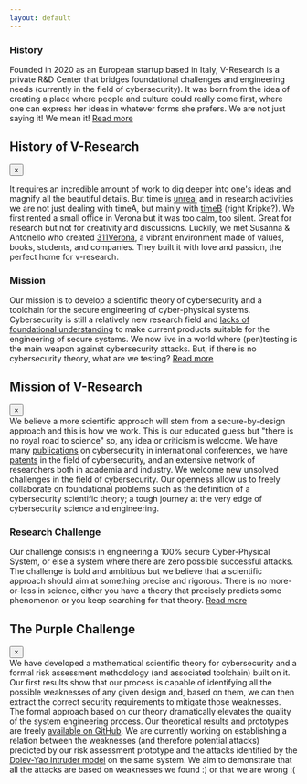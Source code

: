 ```yaml
---
layout: default
---
```


<!-- history -->
<div class="row">
    <h3 class="w-100 about-title"> History </h3>
    <p>
        Founded in 2020 as an European startup based in Italy, V-Research is a private R&D Center that bridges foundational challenges and engineering needs (currently in the field of cybersecurity).  It was born from the idea of creating a place where people and culture could really come first, where one can express her ideas in whatever forms she prefers. We are not just saying it! We mean it! 
        <a href="" data-toggle="modal" data-target="#modalHis">
            Read more
        </a>
    </p>
</div>
<!-- Modal -->
<div class="modal fade" id="modalHis" tabindex="-1" role="dialog" aria-labelledby="exampleModalCenterTitle" aria-hidden="true">
    <div class="modal-dialog modal-dialog-centered about-modal" role="document">
        <div class="modal-content modal-bio">
            <!-- modal header -->
            <div class="modal-header">
                <h2 class="modal-title orange">
                    History of V-Research
                </h2>
                <button type="button" class="close modal-close" data-dismiss="modal" aria-label="Close">
                    <span aria-hidden="true">&times;</span>
                </button>
            </div>
            <!-- modal body -->
            <div class="modal-body">
                <p>
                    It requires an incredible amount of work to dig deeper into one's ideas and magnify all the beautiful details. But time is <a href="http://www.dif.unige.it/epilog/McTaggart.pdf">unreal</a> and in research activities we are not just dealing with timeA, but mainly with <a href="https://en.wikipedia.org/wiki/B-theory_of_time" target="blank">timeB</a> (right Kripke?).  We first rented a small office in Verona but it was too calm, too silent. Great for research but not for creativity and discussions. Luckily, we met Susanna & Antonello who created <a href="https://311verona.com/" target="blank">311Verona</a>, a vibrant environment made of values, books, students, and companies. They built it with love and passion, the perfect home for v-research.
                </p>
            </div>
        </div>
    </div>
</div>

<!-- mission -->
<div class="row">
    <h3 class="w-100 about-title"> Mission </h3>
    <p>
        Our mission is to develop a scientific theory of cybersecurity and a toolchain for the secure engineering of cyber-physical systems. Cybersecurity is still a relatively new research field and <a href="https://www.usenix.org/conference/usenixsecurity16/technical-sessions/presentation/herley" target="blank">lacks of foundational understanding</a> to make current products suitable for the engineering of secure systems. We now live in a world where (pen)testing is the main weapon against cybersecurity attacks. But, if there is no cybersecurity theory, what are we testing?  <a href="" data-toggle="modal" data-target="#modalMis"> Read more</a>
    </p>
</div>
<!-- Modal -->
<div class="modal fade" id="modalMis" tabindex="-1" role="dialog" aria-labelledby="exampleModalCenterTitle" aria-hidden="true">
    <div class="modal-dialog modal-dialog-centered" role="document">
        <div class="modal-content modal-bio">
            <!-- modal header -->
            <div class="modal-header">
                <h2 class="modal-title orange">
                    Mission of V-Research
                </h2>
                <button type="button" class="close modal-close" data-dismiss="modal" aria-label="Close">
                    <span aria-hidden="true">&times;</span>
                </button>
            </div>
            <!-- modal body -->
            <div class="modal-body">
                We believe a more scientific approach will stem from a secure-by-design approach and this is how we work. This is our educated guess but "there is no royal road to science" so, any idea or criticism is welcome. We have many <a href="team.html">publications</a> on cybersecurity in international conferences, we have <a href="http://marcorocchetto.eu/patents.html" target="blank">patents</a> in the field of cybersecurity, and an extensive network of researchers both in academia and industry. We welcome new unsolved challenges in the field of cybersecurity. Our openness allow us to freely collaborate on foundational problems such as the definition of a cybersecurity scientific theory; a tough journey at the very edge of cybersecurity science and engineering.
            </div>
        </div>
    </div>
</div>

<!-- purple challenge -->
<div class="row">
    <h3 class="w-100 about-title"> Research Challenge </h3>
    <p>
        Our challenge consists in engineering a 100% secure Cyber-Physical System, or else a system where there are zero possible successful attacks. The challenge is bold and ambitious but we believe that a scientific approach should aim at something precise and rigorous. There is no more-or-less in science, either you have a theory that precisely predicts some phenomenon or you keep searching for that theory.
        <a href="" data-toggle="modal" data-target="#modalRes"> Read more</a>
    </p>
</div>
<!-- Modal -->
<div class="modal fade" id="modalRes" tabindex="-1" role="dialog" aria-labelledby="exampleModalCenterTitle" aria-hidden="true">
    <div class="modal-dialog modal-dialog-centered" role="document">
        <div class="modal-content modal-bio">
            <!-- modal header -->
            <div class="modal-header">
                <h2 class="modal-title orange">
                    The Purple Challenge
                </h2>
                <button type="button" class="close modal-close" data-dismiss="modal" aria-label="Close">
                    <span aria-hidden="true">&times;</span>
                </button>
            </div>
            <!-- modal body -->
            <div class="modal-body">
                We have developed a mathematical scientific theory for cybersecurity and a formal risk assessment methodology (and associated toolchain) built on it. Our first results show that our process is capable of identifying all the possible weaknesses of any given design and, based on them, we can then extract the correct security requirements to mitigate those weaknesses. The formal approach based on our theory dramatically elevates the quality of the system engineering process.  Our theoretical results and prototypes are freely <a href="https://github.com/v-research" target="blank">available on GitHub</a>. We are currently working on establishing a relation between the weaknesses (and therefore potential attacks) predicted by our risk assessment prototype and the attacks identified by the <a href="https://en.wikipedia.org/wiki/Dolev%E2%80%93Yao_model" target="blank">Dolev-Yao Intruder model</a> on the same system. We aim to demonstrate that all the attacks are based on weaknesses we found :) or that we are wrong :(
            </div>
        </div>
    </div>
</div>
